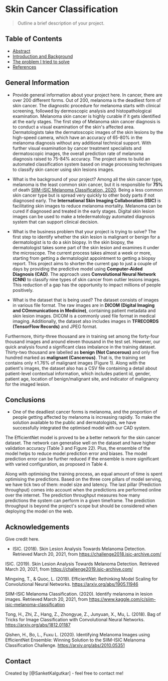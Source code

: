 # Skin Cancer Classification
> Outline a brief description of your project.


## Table of Contents
* [Abstract](#general-information)
* [Introduction and Background](#Inroduction-and-Backgrpound)
* [The problem I tried to solve](#The-roblem-I-tried-to-solve)
* [References](#References)

<!-- You can include any other section that is pertinent to your problem -->

## General Information
- Provide general information about your project here.
In cancer, there are over 200 different forms. Out of 200, melanoma is the deadliest form of skin cancer. The diagnostic procedure for melanoma starts with clinical screening, followed by dermoscopic analysis and histopathological examination. Melanoma skin cancer is highly curable if it gets identified at the early stages. The first step of Melanoma skin cancer diagnosis is to conduct a visual examination of the skin's affected area. Dermatologists take the dermatoscopic images of the skin lesions by the high-speed camera, which have an accuracy of 65-80% in the melanoma diagnosis without any additional technical support. With further visual examination by cancer treatment specialists and dermatoscopic images, the overall prediction rate of melanoma diagnosis raised to 75-84% accuracy. The project aims to build an automated classification system based on image processing techniques to classify skin cancer using skin lesions images.

- What is the background of your project?
Among all the skin cancer type, melanoma is the least common skin cancer, but it is responsible for **75%** of death [SIIM-ISIC Melanoma Classification, 2020](https://www.kaggle.com/c/siim-isic-melanoma-classification). Being a less common skin cancer type but is spread very quickly to other body parts if not diagnosed early. The **International Skin Imaging Collaboration (ISIC)** is facilitating skin images to reduce melanoma mortality. Melanoma can be cured if diagnosed and treated in the early stages. Digital skin lesion images can be used to make a teledermatology automated diagnosis system that can support clinical decision.

- What is the business problem that your project is trying to solve?
The first step to identify whether the skin lesion is malignant or benign for a dermatologist is to do a skin biopsy. In the skin biopsy, the dermatologist takes some part of the skin lesion and examines it under the microscope. The current process takes almost a week or more, starting from getting a dermatologist appointment to getting a biopsy report. This project aims to shorten the current gap to just a couple of days by providing the predictive model using **Computer-Aided Diagnosis (CAD)**. The approach uses **Convolutional Neural Network (CNN)** to classify nine types of skin cancer from outlier lesions images. This reduction of a gap has the opportunity to impact millions of people positively.

- What is the dataset that is being used?
 The dataset consists of images in various file format. The raw images are in **DICOM (Digital Imaging and COmmunications in Medicine)**, containing patient metadata and skin lesion images. DICOM is a commonly used file format in medical imaging. Additionally, the dataset also includes images in **TFRECORDS (TensorFlow Records)** and JPEG format.

Furthermore, thirty-three thousand are in training set among the forty-four thousand images and around eleven thousand in the test set. However, our quick analysis found a significant class imbalance in the training dataset. Thirty-two thousand are labelled as **benign (Not Cancerous)** and only five hundred marked as **malignant (Cancerous)**. That is, the training set contains only ±1.76% of malignant images (Figure 1). Along with the patient's images, the dataset also has a CSV file containing a detail about patient-level contextual information, which includes patient id, gender, patient age, location of benign/malignant site, and indicator of malignancy for the imaged lesion.

<!-- You don't have to answer all the questions - just the ones relevant to your project. -->

## Conclusions
- One of the deadliest cancer forms is melanoma, and the proportion of people getting affected by melanoma is increasing rapidly. To make the solution available to the public and dermatologists, we have successfully integrated the optimised model with our CAD system. 

The EfficientNet model is proved to be a better network for the skin cancer dataset. The network can generalise well on the dataset and have higher validation accuracy (Table 3 and Figure 22). Plus, the ensemble of the model helps to reduce model prediction error and biases. The model prediction error can be further reduced if the ensemble is more significant with varied configuration, as proposed in Table 4.

Along with optimising the training process, an equal amount of time is spent optimising the predictions. Based on the three core pillars of model serving, we have tick two of them: model size and latency. The last pillar (Prediction throughput) comes into account when the predictions are performed online over the internet. The prediction throughput measures how many predictions the system can perform in a given timeframe. The prediction throughput is beyond the project's scope but should be considered when deploying the model on the web. 

<!-- You don't have to answer all the questions - just the ones relevant to your project. -->



<!-- As the libraries versions keep on changing, it is recommended to mention the version of library used in this project -->

## Acknowledgements
Give credit here.
- ISIC. (2018). Skin Lesion Analysis Towards Melanoma Detection. Retrieved March 20, 2021, from https://challenge2018.isic-archive.com/

ISIC. (2019). Skin Lesion Analysis Towards Melanoma Detection. Retrieved March 20, 2021, from https://challenge2019.isic-archive.com/

Mingxing, T., & Quoc, L. (2019). EfficientNet: Rethinking Model Scaling for Convolutional Neural Networks. https://arxiv.org/abs/1905.11946

SIIM-ISIC Melanoma Classification. (2020). Identify melanoma in lesion images. Retrieved March 20, 2021, from https://www.kaggle.com/c/siim-isic-melanoma-classification

Tong, H., Zhi, Z., Hang, Z., Zhongyue, Z., Junyuan, X., Mu, L. (2018). Bag of Tricks for Image Classification with Convolutional Neural Networks. https://arxiv.org/abs/1812.01187

Qishen, H., Bo, L., Fuxu L. (2020). Identifying Melanoma Images using EfficientNet Ensemble: Winning Solution to the SIIM-ISIC Melanoma Classification Challenge. https://arxiv.org/abs/2010.05351


## Contact
Created by [@SanketKalgutkar] - feel free to contact me!

